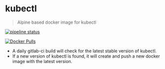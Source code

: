 # kubectl
> Alpine based docker image for kubectl

[![pipeline status](https://gitlab.com/ganesshkumar/kubectl-docker/badges/master/pipeline.svg)](https://gitlab.com/ganesshkumar/kubectl-docker/commits/master)

[![Docker Pulls](https://img.shields.io/docker/pulls/ganesshkumar/kubectl.svg)](https://hub.docker.com/r/ganesshkumar/kubectl) 

* A daily gitlab-ci build will check for the latest stable version of kubectl.
* If a new version of kubectl is found, it will create and push a new docker image with the latest version.

